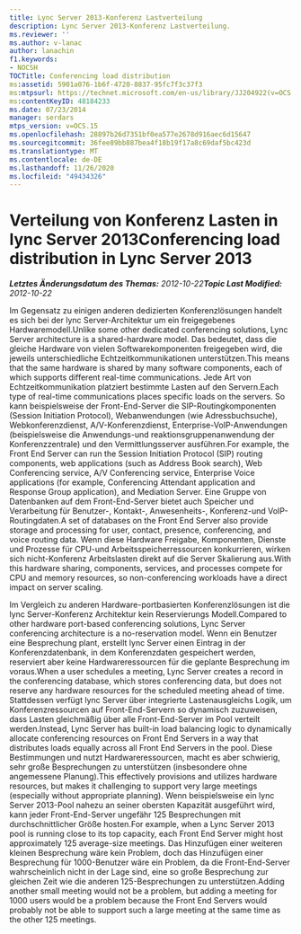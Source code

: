 ```yaml
---
title: Lync Server 2013-Konferenz Lastverteilung
description: Lync Server 2013-Konferenz Lastverteilung.
ms.reviewer: ''
ms.author: v-lanac
author: lanachin
f1.keywords:
- NOCSH
TOCTitle: Conferencing load distribution
ms:assetid: 5901a076-1b6f-4720-8837-95fc7f3c37f3
ms:mtpsurl: https://technet.microsoft.com/en-us/library/JJ204922(v=OCS.15)
ms:contentKeyID: 48184233
ms.date: 07/23/2014
manager: serdars
mtps_version: v=OCS.15
ms.openlocfilehash: 28897b26d7351bf0ea577e2678d916aec6d15647
ms.sourcegitcommit: 36fee89bb887bea4f18b19f17a8c69daf5bc423d
ms.translationtype: MT
ms.contentlocale: de-DE
ms.lasthandoff: 11/26/2020
ms.locfileid: "49434326"
---
```

# <a name="conferencing-load-distribution-in-lync-server-2013"></a><span data-ttu-id="ca92e-103">Verteilung von Konferenz Lasten in lync Server 2013</span><span class="sxs-lookup"><span data-stu-id="ca92e-103">Conferencing load distribution in Lync Server 2013</span></span>

<div data-xmlns="http://www.w3.org/1999/xhtml">

<div class="topic" data-xmlns="http://www.w3.org/1999/xhtml" data-msxsl="urn:schemas-microsoft-com:xslt" data-cs="https://msdn.microsoft.com/">

<div data-asp="https://msdn2.microsoft.com/asp">



</div>

<div id="mainSection">

<div id="mainBody"><span data-ttu-id="ca92e-104">

<span> </span></span><span class="sxs-lookup"><span data-stu-id="ca92e-104">

<span> </span></span></span>

<span data-ttu-id="ca92e-105">_**Letztes Änderungsdatum des Themas:** 2012-10-22_</span><span class="sxs-lookup"><span data-stu-id="ca92e-105">_**Topic Last Modified:** 2012-10-22_</span></span>

<span data-ttu-id="ca92e-106">Im Gegensatz zu einigen anderen dedizierten Konferenzlösungen handelt es sich bei der lync Server-Architektur um ein freigegebenes Hardwaremodell.</span><span class="sxs-lookup"><span data-stu-id="ca92e-106">Unlike some other dedicated conferencing solutions, Lync Server architecture is a shared-hardware model.</span></span> <span data-ttu-id="ca92e-107">Das bedeutet, dass die gleiche Hardware von vielen Softwarekomponenten freigegeben wird, die jeweils unterschiedliche Echtzeitkommunikationen unterstützen.</span><span class="sxs-lookup"><span data-stu-id="ca92e-107">This means that the same hardware is shared by many software components, each of which supports different real-time communications.</span></span> <span data-ttu-id="ca92e-108">Jede Art von Echtzeitkommunikation platziert bestimmte Lasten auf den Servern.</span><span class="sxs-lookup"><span data-stu-id="ca92e-108">Each type of real-time communications places specific loads on the servers.</span></span> <span data-ttu-id="ca92e-109">So kann beispielsweise der Front-End-Server die SIP-Routingkomponenten (Session Initiation Protocol), Webanwendungen (wie Adressbuchsuche), Webkonferenzdienst, A/V-Konferenzdienst, Enterprise-VoIP-Anwendungen (beispielsweise die Anwendungs-und reaktionsgruppenanwendung der Konferenzzentrale) und den Vermittlungsserver ausführen.</span><span class="sxs-lookup"><span data-stu-id="ca92e-109">For example, the Front End Server can run the Session Initiation Protocol (SIP) routing components, web applications (such as Address Book search), Web Conferencing service, A/V Conferencing service, Enterprise Voice applications (for example, Conferencing Attendant application and Response Group application), and Mediation Server.</span></span> <span data-ttu-id="ca92e-110">Eine Gruppe von Datenbanken auf dem Front-End-Server bietet auch Speicher und Verarbeitung für Benutzer-, Kontakt-, Anwesenheits-, Konferenz-und VoIP-Routingdaten.</span><span class="sxs-lookup"><span data-stu-id="ca92e-110">A set of databases on the Front End Server also provide storage and processing for user, contact, presence, conferencing, and voice routing data.</span></span> <span data-ttu-id="ca92e-111">Wenn diese Hardware Freigabe, Komponenten, Dienste und Prozesse für CPU-und Arbeitsspeicherressourcen konkurrieren, wirken sich nicht-Konferenz Arbeitslasten direkt auf die Server Skalierung aus.</span><span class="sxs-lookup"><span data-stu-id="ca92e-111">With this hardware sharing, components, services, and processes compete for CPU and memory resources, so non-conferencing workloads have a direct impact on server scaling.</span></span>

<span data-ttu-id="ca92e-112">Im Vergleich zu anderen Hardware-portbasierten Konferenzlösungen ist die lync Server-Konferenz Architektur kein Reservierungs Modell.</span><span class="sxs-lookup"><span data-stu-id="ca92e-112">Compared to other hardware port-based conferencing solutions, Lync Server conferencing architecture is a no-reservation model.</span></span> <span data-ttu-id="ca92e-113">Wenn ein Benutzer eine Besprechung plant, erstellt lync Server einen Eintrag in der Konferenzdatenbank, in dem Konferenzdaten gespeichert werden, reserviert aber keine Hardwareressourcen für die geplante Besprechung im voraus.</span><span class="sxs-lookup"><span data-stu-id="ca92e-113">When a user schedules a meeting, Lync Server creates a record in the conferencing database, which stores conferencing data, but does not reserve any hardware resources for the scheduled meeting ahead of time.</span></span> <span data-ttu-id="ca92e-114">Stattdessen verfügt lync Server über integrierte Lastenausgleichs Logik, um Konferenzressourcen auf Front-End-Servern so dynamisch zuzuweisen, dass Lasten gleichmäßig über alle Front-End-Server im Pool verteilt werden.</span><span class="sxs-lookup"><span data-stu-id="ca92e-114">Instead, Lync Server has built-in load balancing logic to dynamically allocate conferencing resources on Front End Servers in a way that distributes loads equally across all Front End Servers in the pool.</span></span> <span data-ttu-id="ca92e-115">Diese Bestimmungen und nutzt Hardwareressourcen, macht es aber schwierig, sehr große Besprechungen zu unterstützen (insbesondere ohne angemessene Planung).</span><span class="sxs-lookup"><span data-stu-id="ca92e-115">This effectively provisions and utilizes hardware resources, but makes it challenging to support very large meetings (especially without appropriate planning).</span></span> <span data-ttu-id="ca92e-116">Wenn beispielsweise ein lync Server 2013-Pool nahezu an seiner obersten Kapazität ausgeführt wird, kann jeder Front-End-Server ungefähr 125 Besprechungen mit durchschnittlicher Größe hosten.</span><span class="sxs-lookup"><span data-stu-id="ca92e-116">For example, when a Lync Server 2013 pool is running close to its top capacity, each Front End Server might host approximately 125 average-size meetings.</span></span> <span data-ttu-id="ca92e-117">Das Hinzufügen einer weiteren kleinen Besprechung wäre kein Problem, doch das Hinzufügen einer Besprechung für 1000-Benutzer wäre ein Problem, da die Front-End-Server wahrscheinlich nicht in der Lage sind, eine so große Besprechung zur gleichen Zeit wie die anderen 125-Besprechungen zu unterstützen.</span><span class="sxs-lookup"><span data-stu-id="ca92e-117">Adding another small meeting would not be a problem, but adding a meeting for 1000 users would be a problem because the Front End Servers would probably not be able to support such a large meeting at the same time as the other 125 meetings.</span></span>

<span data-ttu-id="ca92e-118"></div>

<span> </span>

</div>

</div>

</span><span class="sxs-lookup"><span data-stu-id="ca92e-118"></div>

<span> </span>

</div>

</div>

</span></span></div>

